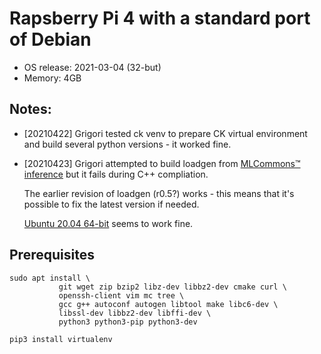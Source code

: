 # Rapsberry Pi 4 with a standard port of Debian

* OS release: 2021-03-04 (32-but)
* Memory: 4GB

## Notes: 

* [20210422] Grigori tested ck venv to prepare CK virtual environment 
  and build several python versions - it worked fine.

* [20210423] Grigori attempted to build loadgen 
  from [MLCommons&trade; inference](https://github.com/mlcommons/inference/tree/master/loadgen)
  but it fails during C++ compliation. 

  The earlier revision of loadgen (r0.5?) works - this means that it's possible 
  to fix the latest version if needed.

  [Ubuntu 20.04 64-bit]() seems to work fine.

## Prerequisites

```
sudo apt install \
           git wget zip bzip2 libz-dev libbz2-dev cmake curl \
           openssh-client vim mc tree \
           gcc g++ autoconf autogen libtool make libc6-dev \
           libssl-dev libbz2-dev libffi-dev \
           python3 python3-pip python3-dev

pip3 install virtualenv
```

